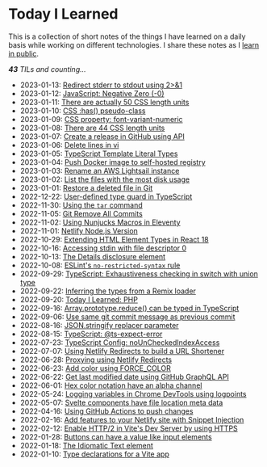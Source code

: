 # Today I Learned

This is a collection of short notes of the things I have learned on a daily basis while working on different technologies. I share these notes as I [learn in public](https://www.learninpublic.org/).

_**43** TILs and counting..._

- 2023-01-13: [Redirect stderr to stdout using 2>&1](https://github.com/petermekhaeil/til/blob/master/./learnings/file-descriptor-redirection.md)
- 2023-01-12: [JavaScript: Negative Zero (-0)](https://github.com/petermekhaeil/til/blob/master/./learnings/js-negative-zero.md)
- 2023-01-11: [There are actually 50 CSS length units](https://github.com/petermekhaeil/til/blob/master/./learnings/50-css-length-units.md)
- 2023-01-10: [CSS :has() pseudo-class](https://github.com/petermekhaeil/til/blob/master/./learnings/css-has-pseudo-class.md)
- 2023-01-09: [CSS property: font-variant-numeric](https://github.com/petermekhaeil/til/blob/master/./learnings/css-font-variant-numeric.md)
- 2023-01-08: [There are 44 CSS length units](https://github.com/petermekhaeil/til/blob/master/./learnings/44-css-length-units.md)
- 2023-01-07: [Create a release in GitHub using API](https://github.com/petermekhaeil/til/blob/master/./learnings/github-create-release.md)
- 2023-01-06: [Delete lines in vi](https://github.com/petermekhaeil/til/blob/master/./learnings/vi-delete-lines.md)
- 2023-01-05: [TypeScript Template Literal Types](https://github.com/petermekhaeil/til/blob/master/./learnings/ts-template-literal-types.md)
- 2023-01-04: [Push Docker image to self-hosted registry](https://github.com/petermekhaeil/til/blob/master/./learnings/docker-push-to-registry.md)
- 2023-01-03: [Rename an AWS Lightsail instance](https://github.com/petermekhaeil/til/blob/master/./learnings/rename-aws-lightsail-instance.md)
- 2023-01-02: [List the files with the most disk usage](https://github.com/petermekhaeil/til/blob/master/./learnings/disk-usage.md)
- 2023-01-01: [Restore a deleted file in Git](https://github.com/petermekhaeil/til/blob/master/./learnings/git-restore-deleted-file.md)
- 2022-12-22: [User-defined type guard in TypeScript](https://github.com/petermekhaeil/til/blob/master/./learnings/ts-user-defined-type-guard.md)
- 2022-11-30: [Using the `tar` command](https://github.com/petermekhaeil/til/blob/master/./learnings/tar-archive.md)
- 2022-11-05: [Git Remove All Commits](https://github.com/petermekhaeil/til/blob/master/./learnings/git-remove-all-commits.md)
- 2022-11-02: [Using Nunjucks Macros in Eleventy](https://github.com/petermekhaeil/til/blob/master/./learnings/nunjucks-macro-eleventy.md)
- 2022-11-01: [Netlify Node.js Version](https://github.com/petermekhaeil/til/blob/master/./learnings/netlify-node-version.md)
- 2022-10-29: [Extending HTML Element Types in React 18](https://github.com/petermekhaeil/til/blob/master/./learnings/ts-html-element-react-18.md)
- 2022-10-16: [Accessing stdin with file descriptor 0](https://github.com/petermekhaeil/til/blob/master/./learnings/node-file-descriptor-0.md)
- 2022-10-13: [The Details disclosure element](https://github.com/petermekhaeil/til/blob/master/./learnings/the-details-element.md)
- 2022-10-08: [ ESLint's `no-restricted-syntax` rule](https://github.com/petermekhaeil/til/blob/master/./learnings/eslint-no-restricted-syntax.md)
- 2022-09-29: [TypeScript: Exhaustiveness checking in switch with union type](https://github.com/petermekhaeil/til/blob/master/./learnings/ts-exhaustive-switch.md)
- 2022-09-22: [Inferring the types from a Remix loader](https://github.com/petermekhaeil/til/blob/master/./learnings/ts-remix-infer-loader.md)
- 2022-09-20: [Today I Learned: PHP](https://github.com/petermekhaeil/til/blob/master/./learnings/php.md)
- 2022-09-16: [Array.prototype.reduce() can be typed in TypeScript](https://github.com/petermekhaeil/til/blob/master/./learnings/ts-reduce-generic-type.md)
- 2022-09-06: [Use same git commit message as previous commit](https://github.com/petermekhaeil/til/blob/master/./learnings/git-commit-same-message.md)
- 2022-08-16: [JSON.stringify replacer parameter](https://github.com/petermekhaeil/til/blob/master/./learnings/json-stringify-replacer-parameter.md)
- 2022-08-15: [TypeScript: @ts-expect-error](https://github.com/petermekhaeil/til/blob/master/./learnings/ts-expect-error.md)
- 2022-07-23: [TypeScript Config: noUnCheckedIndexAccess](https://github.com/petermekhaeil/til/blob/master/./learnings/ts-config-no-unchecked-index-access.md)
- 2022-07-07: [Using Netlify Redirects to build a URL Shortener](https://github.com/petermekhaeil/til/blob/master/./learnings/using-netlify-redirects-to-build-a-url-shortener.md)
- 2022-06-28: [Proxying using Netlify Redirects](https://github.com/petermekhaeil/til/blob/master/./learnings/proxying-using-netlify-redirects.md)
- 2022-06-23: [Add color using FORCE_COLOR](https://github.com/petermekhaeil/til/blob/master/./learnings/add-color-using-force-color.md)
- 2022-06-22: [Get last modified date using GitHub GraphQL API](https://github.com/petermekhaeil/til/blob/master/./learnings/get-last-modified-date-using-github-graphql-api.md)
- 2022-06-01: [Hex color notation have an alpha channel](https://github.com/petermekhaeil/til/blob/master/./learnings/hex-color-notation-alpha-channel.md)
- 2022-05-24: [Logging variables in Chrome DevTools using logpoints](https://github.com/petermekhaeil/til/blob/master/./learnings/logging-variables-in-chrome-devtools.md)
- 2022-05-07: [Svelte components have file location meta data](https://github.com/petermekhaeil/til/blob/master/./learnings/svelte-components-have-file-location-meta-data.md)
- 2022-04-16: [Using GitHub Actions to push changes](https://github.com/petermekhaeil/til/blob/master/./learnings/using-github-actions-to-push-changes.md)
- 2022-02-16: [Add features to your Netlify site with Snippet Injection](https://github.com/petermekhaeil/til/blob/master/./learnings/add-features-to-your-netlify-site-with-snippet-injection.md)
- 2022-02-12: [Enable HTTP/2 in Vite's Dev Server by using HTTPS](https://github.com/petermekhaeil/til/blob/master/./learnings/enable-http2-in-vites-dev-server-by-using-https.md)
- 2022-01-28: [Buttons can have a value like input elements](https://github.com/petermekhaeil/til/blob/master/./learnings/buttons-can-have-a-value-like-input-elements.md)
- 2022-01-18: [The Idiomatic Text element](https://github.com/petermekhaeil/til/blob/master/./learnings/the-idiomatic-text-element.md)
- 2022-01-10: [Type declarations for a Vite app](https://github.com/petermekhaeil/til/blob/master/./learnings/type-declarations-for-a-vite-app.md)
